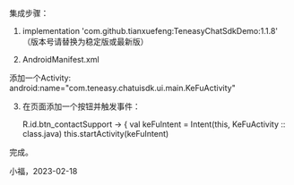 集成步骤：

1. implementation 'com.github.tianxuefeng:TeneasyChatSdkDemo:1.1.8' （版本号请替换为稳定版或最新版）

2. AndroidManifest.xml

 添加一个Activity: android:name="com.teneasy.chatuisdk.ui.main.KeFuActivity"
       

3. 在页面添加一个按钮并触发事件：

    R.id.btn_contactSupport -> {
                val keFuIntent = Intent(this, KeFuActivity :: class.java)
                this.startActivity(keFuIntent)

完成。

小福，2023-02-18
